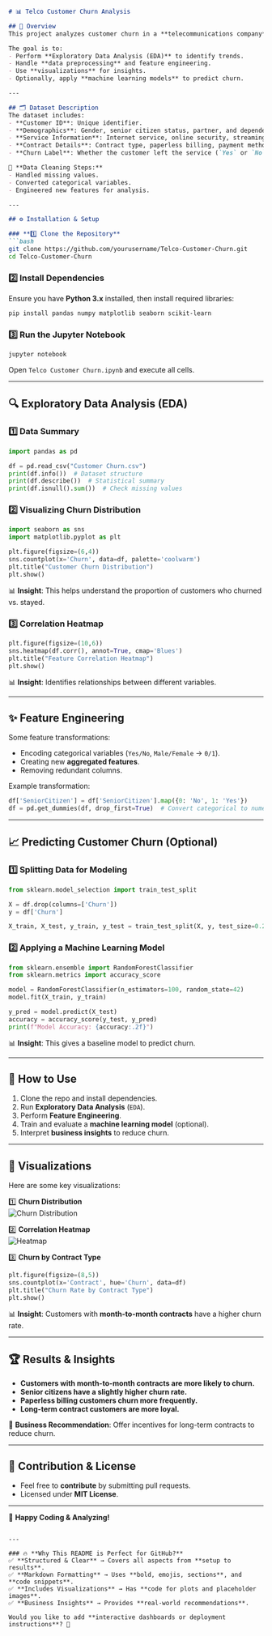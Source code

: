 ```markdown
# 📊 Telco Customer Churn Analysis

## 📌 Overview
This project analyzes customer churn in a **telecommunications company**. The dataset contains customer demographics, service usage, and contract details to identify patterns associated with churn.

The goal is to:
- Perform **Exploratory Data Analysis (EDA)** to identify trends.
- Handle **data preprocessing** and feature engineering.
- Use **visualizations** for insights.
- Optionally, apply **machine learning models** to predict churn.

---

## 🗂️ Dataset Description
The dataset includes:
- **Customer ID**: Unique identifier.
- **Demographics**: Gender, senior citizen status, partner, and dependents.
- **Service Information**: Internet service, online security, streaming TV, etc.
- **Contract Details**: Contract type, paperless billing, payment method.
- **Churn Label**: Whether the customer left the service (`Yes` or `No`).

📌 **Data Cleaning Steps:**
- Handled missing values.
- Converted categorical variables.
- Engineered new features for analysis.

---

## ⚙️ Installation & Setup

### **1️⃣ Clone the Repository**
```bash
git clone https://github.com/yourusername/Telco-Customer-Churn.git
cd Telco-Customer-Churn
```

### **2️⃣ Install Dependencies**
Ensure you have **Python 3.x** installed, then install required libraries:

```bash
pip install pandas numpy matplotlib seaborn scikit-learn
```

### **3️⃣ Run the Jupyter Notebook**
```bash
jupyter notebook
```
Open `Telco Customer Churn.ipynb` and execute all cells.

---

## 🔍 Exploratory Data Analysis (EDA)

### **1️⃣ Data Summary**
```python
import pandas as pd

df = pd.read_csv("Customer Churn.csv")
print(df.info())  # Dataset structure
print(df.describe())  # Statistical summary
print(df.isnull().sum())  # Check missing values
```

### **2️⃣ Visualizing Churn Distribution**
```python
import seaborn as sns
import matplotlib.pyplot as plt

plt.figure(figsize=(6,4))
sns.countplot(x='Churn', data=df, palette='coolwarm')
plt.title("Customer Churn Distribution")
plt.show()
```
📊 **Insight**: This helps understand the proportion of customers who churned vs. stayed.

### **3️⃣ Correlation Heatmap**
```python
plt.figure(figsize=(10,6))
sns.heatmap(df.corr(), annot=True, cmap='Blues')
plt.title("Feature Correlation Heatmap")
plt.show()
```
📊 **Insight**: Identifies relationships between different variables.

---

## ✨ Feature Engineering
Some feature transformations:
- Encoding categorical variables (`Yes/No`, `Male/Female` → `0/1`).
- Creating new **aggregated features**.
- Removing redundant columns.

Example transformation:
```python
df['SeniorCitizen'] = df['SeniorCitizen'].map({0: 'No', 1: 'Yes'})
df = pd.get_dummies(df, drop_first=True)  # Convert categorical to numerical
```

---

## 📈 Predicting Customer Churn (Optional)

### **1️⃣ Splitting Data for Modeling**
```python
from sklearn.model_selection import train_test_split

X = df.drop(columns=['Churn'])
y = df['Churn']

X_train, X_test, y_train, y_test = train_test_split(X, y, test_size=0.2, random_state=42)
```

### **2️⃣ Applying a Machine Learning Model**
```python
from sklearn.ensemble import RandomForestClassifier
from sklearn.metrics import accuracy_score

model = RandomForestClassifier(n_estimators=100, random_state=42)
model.fit(X_train, y_train)

y_pred = model.predict(X_test)
accuracy = accuracy_score(y_test, y_pred)
print(f"Model Accuracy: {accuracy:.2f}")
```
📊 **Insight**: This gives a baseline model to predict churn.

---

## 📌 How to Use
1. Clone the repo and install dependencies.
2. Run **Exploratory Data Analysis** (`EDA`).
3. Perform **Feature Engineering**.
4. Train and evaluate a **machine learning model** (optional).
5. Interpret **business insights** to reduce churn.

---

## 📸 Visualizations
Here are some key visualizations:

1️⃣ **Churn Distribution**  
![Churn Distribution](https://via.placeholder.com/600x400?text=Churn+Distribution)

2️⃣ **Correlation Heatmap**  
![Heatmap](https://via.placeholder.com/600x400?text=Feature+Correlation)

3️⃣ **Churn by Contract Type**  
```python
plt.figure(figsize=(8,5))
sns.countplot(x='Contract', hue='Churn', data=df)
plt.title("Churn Rate by Contract Type")
plt.show()
```
📊 **Insight**: Customers with **month-to-month contracts** have a higher churn rate.

---

## 🏆 Results & Insights
- **Customers with month-to-month contracts are more likely to churn.**
- **Senior citizens have a slightly higher churn rate.**
- **Paperless billing customers churn more frequently.**
- **Long-term contract customers are more loyal.**

📢 **Business Recommendation**: Offer incentives for long-term contracts to reduce churn.

---

## 🤝 Contribution & License
- Feel free to **contribute** by submitting pull requests.
- Licensed under **MIT License**.

---

🚀 **Happy Coding & Analyzing!**
```

---

### 🔥 **Why This README is Perfect for GitHub?**
✅ **Structured & Clear** → Covers all aspects from **setup to results**.  
✅ **Markdown Formatting** → Uses **bold, emojis, sections**, and **code snippets**.  
✅ **Includes Visualizations** → Has **code for plots and placeholder images**.  
✅ **Business Insights** → Provides **real-world recommendations**.

Would you like to add **interactive dashboards or deployment instructions**? 🚀
